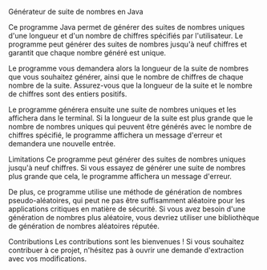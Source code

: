 Générateur de suite de nombres en Java

Ce programme Java permet de générer des suites de nombres uniques d'une longueur et d'un nombre de chiffres spécifiés par l'utilisateur. Le programme peut générer des suites de nombres jusqu'à neuf chiffres et garantit que chaque nombre généré est unique.

Le programme vous demandera alors la longueur de la suite de nombres que vous souhaitez générer, ainsi que le nombre de chiffres de chaque nombre de la suite. Assurez-vous que la longueur de la suite et le nombre de chiffres sont des entiers positifs.

Le programme générera ensuite une suite de nombres uniques et les affichera dans le terminal. Si la longueur de la suite est plus grande que le nombre de nombres uniques qui peuvent être générés avec le nombre de chiffres spécifié, le programme affichera un message d'erreur et demandera une nouvelle entrée.

Limitations
Ce programme peut générer des suites de nombres uniques jusqu'à neuf chiffres. Si vous essayez de générer une suite de nombres plus grande que cela, le programme affichera un message d'erreur.

De plus, ce programme utilise une méthode de génération de nombres pseudo-aléatoires, qui peut ne pas être suffisamment aléatoire pour les applications critiques en matière de sécurité. Si vous avez besoin d'une génération de nombres plus aléatoire, vous devriez utiliser une bibliothèque de génération de nombres aléatoires réputée.

Contributions
Les contributions sont les bienvenues ! Si vous souhaitez contribuer à ce projet, n'hésitez pas à ouvrir une demande d'extraction avec vos modifications.
